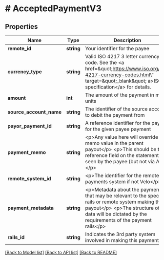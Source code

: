 # # AcceptedPaymentV3

## Properties

Name | Type | Description | Notes
------------ | ------------- | ------------- | -------------
**remote_id** | **string** | Your identifier for the payee |
**currency_type** | **string** | Valid ISO 4217 3 letter currency code. See the &lt;a href&#x3D;\&quot;https://www.iso.org/iso-4217-currency-codes.html\&quot; target&#x3D;\&quot;_blank\&quot; a&gt;ISO specification&lt;/a&gt; for details. |
**amount** | **int** | The amount of the payment in minor units |
**source_account_name** | **string** | The identifier of the source account to debit the payment from |
**payor_payment_id** | **string** | A reference identifier for the payor for the given payee payment |
**payment_memo** | **string** | &lt;p&gt;Any value here will override the memo value in the parent payout&lt;/p&gt; &lt;p&gt;This should be the reference field on the statement seen by the payee (but not via ACH)&lt;/p&gt; | [optional]
**remote_system_id** | **string** | &lt;p&gt;The identifier for the remote payments system if not Velo&lt;/p&gt; | [optional]
**payment_metadata** | **string** | &lt;p&gt;Metadata about the payment that may be relevant to the specific rails or remote system making the payout&lt;/p&gt; &lt;p&gt;The structure of the data will be dictated by the requirements of the payment rails&lt;/p&gt; | [optional]
**rails_id** | **string** | Indicates the 3rd party system involved in making this payment |

[[Back to Model list]](../../README.md#models) [[Back to API list]](../../README.md#endpoints) [[Back to README]](../../README.md)
